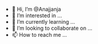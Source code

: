 - 👋 Hi, I’m @Anajjanja
- 👀 I’m interested in ...
- 🌱 I’m currently learning ...
- 💞️ I’m looking to collaborate on ...
- 📫 How to reach me ...

<!---
Anajjanja/Anajjanja is a ✨ special ✨ repository because its `README.md` (this file) appears on your GitHub profile.
You can click the Preview link to take a look at your changes.
--->

